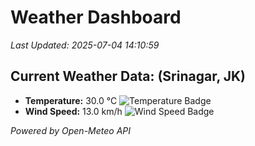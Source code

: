 
# Weather Dashboard

_Last Updated: 2025-07-04 14:10:59_

## Current Weather Data: (Srinagar, JK)
- **Temperature:** 30.0 °C ![Temperature Badge](https://img.shields.io/badge/Temperature-Medium%20Temp-green)
- **Wind Speed:** 13.0 km/h ![Wind Speed Badge](https://img.shields.io/badge/Wind%20Speed-Light%20Wind-blue)

*Powered by Open-Meteo API*
